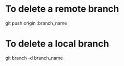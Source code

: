 # To delete a remote branch
git push origin :branch_name

# To delete a local branch
git branch -d branch_name

